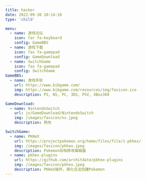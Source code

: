 ```yaml
---
title: hacker
date: 2022-09-30 10:14:18
type: 'child'

menu:
  - name: 游戏论坛
    icon: far fa-keyboard
    config: GameBBS
  - name: 游戏下载
    icon: fas fa-gamepad
    config: GameDownload
  - name: SwitchGame
    icon: fas fa-gamepad
    config: SwitchGame
GameBBS:
  - name: 游戏年轮
    url: https://www.bibgame.com/
    img: https://www.bibgame.com/resources/img/favicon.ico
    description: PS, NS, PC, 3DS, PSV, XBox360

GameDownload:
  - name: NintendoSwitch
    url: jx/GameDownload/NintendoSwitch
    img: /images/favicon/ns.jpeg
    description: 熟肉

SwitchGame:
  - name: PKHeX
    url: https://projectpokemon.org/home/files/file/1-pkhex/
    img: /images/favicon/pkhex.jpeg
    description: Pokemon存档修改编辑器
  - name: pkhex-plugins
    url: https://github.com/architdate/pkhex-plugins
    img: /images/favicon/pkhex.jpeg
    description: PKHeX插件，简化合法创建Pokemon
---
```

